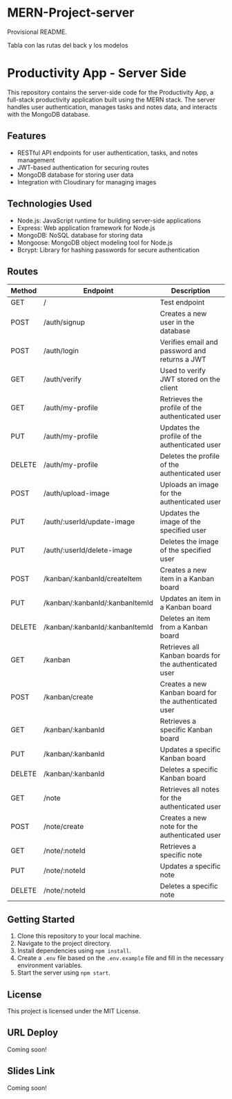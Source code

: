 # MERN-Project-server

Provisional README.

Tabla con las rutas del back y los modelos

# Productivity App - Server Side

This repository contains the server-side code for the Productivity App, a full-stack productivity application built using the MERN stack. The server handles user authentication, manages tasks and notes data, and interacts with the MongoDB database.

## Features

- RESTful API endpoints for user authentication, tasks, and notes management
- JWT-based authentication for securing routes
- MongoDB database for storing user data
- Integration with Cloudinary for managing images

## Technologies Used

- Node.js: JavaScript runtime for building server-side applications
- Express: Web application framework for Node.js
- MongoDB: NoSQL database for storing data
- Mongoose: MongoDB object modeling tool for Node.js
- Bcrypt: Library for hashing passwords for secure authentication

## Routes

| Method | Endpoint                                 | Description                                            |
| ------ | ---------------------------------------- | ------------------------------------------------------ |
| GET    | /                                         | Test endpoint                                          |
| POST   | /auth/signup                             | Creates a new user in the database                     |
| POST   | /auth/login                              | Verifies email and password and returns a JWT          |
| GET    | /auth/verify                             | Used to verify JWT stored on the client                |
| GET    | /auth/my-profile                         | Retrieves the profile of the authenticated user        |
| PUT    | /auth/my-profile                         | Updates the profile of the authenticated user          |
| DELETE | /auth/my-profile                         | Deletes the profile of the authenticated user          |
| POST   | /auth/upload-image                       | Uploads an image for the authenticated user            |
| PUT    | /auth/:userId/update-image               | Updates the image of the specified user                |
| PUT    | /auth/:userId/delete-image               | Deletes the image of the specified user                |
| POST   | /kanban/:kanbanId/createItem             | Creates a new item in a Kanban board                  |
| PUT    | /kanban/:kanbanId/:kanbanItemId          | Updates an item in a Kanban board                     |
| DELETE | /kanban/:kanbanId/:kanbanItemId          | Deletes an item from a Kanban board                   |
| GET    | /kanban                                   | Retrieves all Kanban boards for the authenticated user|
| POST   | /kanban/create                           | Creates a new Kanban board for the authenticated user |
| GET    | /kanban/:kanbanId                        | Retrieves a specific Kanban board                     |
| PUT    | /kanban/:kanbanId                        | Updates a specific Kanban board                       |
| DELETE | /kanban/:kanbanId                        | Deletes a specific Kanban board                       |
| GET    | /note                                     | Retrieves all notes for the authenticated user        |
| POST   | /note/create                              | Creates a new note for the authenticated user          |
| GET    | /note/:noteId                             | Retrieves a specific note                              |
| PUT    | /note/:noteId                             | Updates a specific note                                |
| DELETE | /note/:noteId                             | Deletes a specific note                                |

## Getting Started

1. Clone this repository to your local machine.
2. Navigate to the project directory.
3. Install dependencies using `npm install`.
4. Create a `.env` file based on the `.env.example` file and fill in the necessary environment variables.
5. Start the server using `npm start`.

## License

This project is licensed under the MIT License.

## URL Deploy

Coming soon!

## Slides Link

Coming soon!